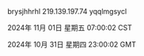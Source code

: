 brysjhhrhl 219.139.197.74 yqqlmgsycl

2024年 11月 01日 星期五 07:00:02 CST

2024年 10月 31日 星期四 23:00:02 GMT

